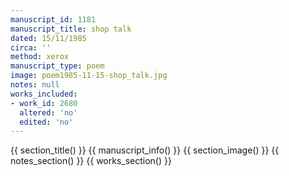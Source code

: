 ```yaml
---
manuscript_id: 1181
manuscript_title: shop talk
dated: 15/11/1985
circa: ''
method: xerox
manuscript_type: poem
image: poem1985-11-15-shop_talk.jpg
notes: null
works_included:
- work_id: 2680
  altered: 'no'
  edited: 'no'
---
```


{{ section_title() }}
{{ manuscript_info() }}
{{ section_image() }}
{{ notes_section() }}
{{ works_section() }}
